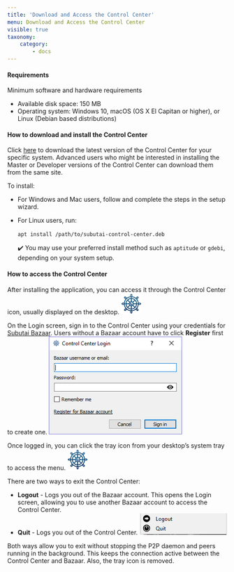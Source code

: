 ```yaml
---
title: 'Download and Access the Control Center'
menu: Download and Access the Control Center
visible: true
taxonomy:
    category:
        - docs
---
```


#### Requirements 

Minimum software and hardware requirements

* Available disk space: 150 MB
* Operating system: Windows 10, macOS (OS X El Capitan or higher),  or Linux (Debian based distributions)

#### How to download and install the Control Center

Click [here](https://subutai.io/getting-started.html#companion) to download the latest version of the Control Center for your specific system. Advanced users who might be interested in installing the Master or Developer versions of the Control Center can download them from the same site.

To install:
* For Windows and Mac users, follow and complete the steps in the setup wizard.
* For Linux users, run:    

  `apt install /path/to/subutai-control-center.deb`   

  ✔️ You may use your preferred install method such as `aptitude` or `gdebi`, depending on your system setup.

#### How to access the Control Center

After installing the application, you can access it through the Control Center icon, usually displayed on the desktop.
![CC icon](cc-icon.png)

On the Login screen, sign in to the Control Center using your credentials for [Subutai Bazaar](https://bazaar.subutai.io). Users without a Bazaar account have to click **Register** first to create one. 
![CC login](cc-login.png)

Once logged in, you can click the tray icon from your desktop’s system tray to access the menu. 
![CC tray icon](cc-icon.png)

There are two ways to exit the Control Center:

* **Logout** - Logs you out of the Bazaar account. This opens the Login screen, allowing you to use another Bazaar account to access the Control Center.
* **Quit** - Logs you out of the Control Center. 
  ![CC logout](cc-logout.png)

Both ways allow you to exit without stopping the P2P daemon and peers running in the background. This keeps the connection active between the Control Center and Bazaar. Also, the tray icon is removed. 
